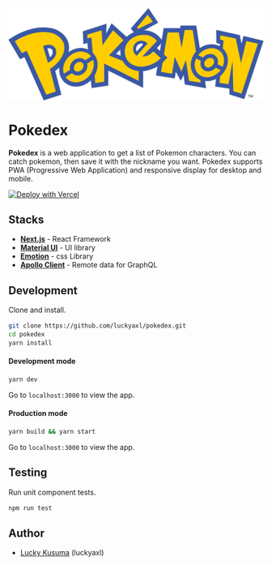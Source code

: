 <p align="center">
  <img src="public/pokemon-logo.png">
</p>

# Pokedex

**Pokedex** is a web application to get a list of Pokemon characters. You can catch pokemon, then save it with the nickname you want. Pokedex supports PWA (Progressive Web Application) and responsive display for desktop and mobile.

[![Deploy with Vercel](https://vercel.com/button)](https://vercel.com/new/git/external?repository-url=https://github.com/luckyaxl/pokedex.git)
## Stacks
- **[Next.js](https://www.nextjs.org)** - React Framework
- **[Material UI](https://mui.com)** - UI library
- **[Emotion](https://emotion.sh)** - css Library
- **[Apollo Client](https://www.apollographql.com/docs/react/get-started/)** - Remote data for GraphQL

## Development

Clone and install.

```bash
git clone https://github.com/luckyaxl/pokedex.git
cd pokedex
yarn install
```
#### Development mode

```bash
yarn dev
```

Go to `localhost:3000` to view the app.

#### Production mode

```bash
yarn build && yarn start
```

Go to `localhost:3000` to view the app.
## Testing

Run unit component tests.

```bash
npm run test
```
## Author

- [Lucky Kusuma](https://www.linkedin.com/in/lucky-kusuma07/) (luckyaxl)
